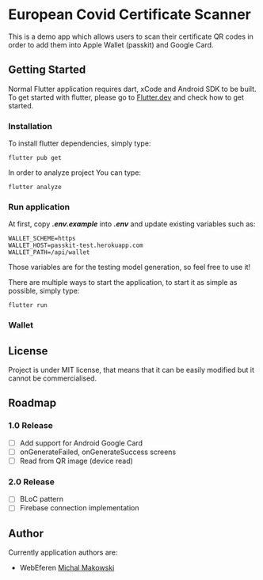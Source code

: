 # European Covid Certificate Scanner

This is a demo app which allows users to scan their certificate QR codes in order to add them into Apple Wallet (passkit) and Google Card.

## Getting Started

Normal Flutter application requires dart, xCode and Android SDK to be built.
To get started with flutter, please go to [Flutter.dev](https://flutter.dev/) and check how to get started.

### Installation

To install flutter dependencies, simply type:
```
flutter pub get
```

In order to analyze project You can type:
```
flutter analyze
```

### Run application

At first, copy ***.env.example*** into ***.env*** and update existing variables such as:
```dotenv
WALLET_SCHEME=https
WALLET_HOST=passkit-test.herokuapp.com
WALLET_PATH=/api/wallet
```
Those variables are for the testing model generation, so feel free to use it!


There are multiple ways to start the application, to start it as simple as possible, simply type:
```
flutter run
```

### Wallet

## License

Project is under MIT license, that means that it can be easily modified but it cannot be commercialised.

## Roadmap

### 1.0 Release

- [ ] Add support for Android Google Card
- [ ] onGenerateFailed, onGenerateSuccess screens
- [ ] Read from QR image (device read)

### 2.0 Release

- [ ] BLoC pattern
- [ ] Firebase connection implementation

## Author

Currently application authors are:
- WebEferen [Michal Makowski](mailto://michal.makowski97@gmail.com)